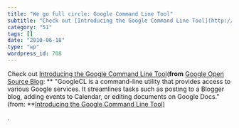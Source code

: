 ```yaml
---
title: "We go full circle: Google Command Line Tool"
subtitle: "Check out [Introducing the Google Command Line Tool](http://feedproxy.google.com/~r/GoogleOpenSource..."
category: "51"
tags: []
date: "2010-06-18"
type: "wp"
wordpress_id: 708
---
```

Check out [Introducing the Google Command Line Tool](http://feedproxy.google.com/~r/GoogleOpenSourceBlog/~3/aY9rWrdtRcY/introducing-google-command-line-tool.html)(**from** [Google Open Source Blog](http://feeds.feedburner.com/GoogleOpenSourceBlog):
** "GoogleCL is a command-line utility that provides access to various Google services. It streamlines tasks such as posting to a Blogger blog, adding events to Calendar, or editing documents on Google Docs." (from: **[Introducing the Google Command Line Tool) ](http://feedproxy.google.com/~r/GoogleOpenSourceBlog/~3/aY9rWrdtRcY/introducing-google-command-line-tool.html) 

 .